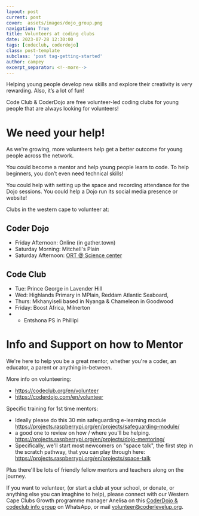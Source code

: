 ```yaml
---
layout: post
current: post
cover:  assets/images/dojo_group.png
navigation: True
title: Volunteers at coding clubs
date: 2023-07-28 12:30:00
tags: [codeclub, coderdojo]
class: post-template
subclass: 'post tag-getting-started'
author: campey
excerpt_separator: <!--more-->
---
```


Helping young people develop new skills and explore their creativity is very
rewarding. Also, it’s a lot of fun!

Code Club & CoderDojo are free volunteer-led coding clubs for young people that are always looking for volunteers!

# We need your help!

As we're growing, more volunteers help get a better outcome for young people across the network.

You could become a mentor and help young people learn to code. To help beginners, you don’t even need technical skills! 

You could help with setting up the space and recording attendance for the
Dojo sessions. You could help a Dojo run its social media presence or website!

Clubs in the western cape to volunteer at:

## Coder Dojo
 * Friday Afternoon: Online (in gather.town)
 * Saturday Morning: Mitchell's Plain 
 * Saturday Afternoon: [ORT @ Science center](https://zen.coderdojo.com/dojos/za/western-cape/cape-town-western-cape/observatory-cape-town-ortsa-cape-science-centre)

## Code Club
 * Tue: Prince George in Lavender Hill
 * Wed: Highlands Primary in MPlain, Reddam Atlantic Seaboard, 
 * Thurs: Mkhanyiseli based in Nyanga & Chameleon in Goodwood
 * Friday: Boost Africa, Milnerton
 * + Entshona PS in Phillipi


# Info and Support on how to Mentor
We're here to help you be a great mentor, whether you're a coder, an educator, a parent or anything in-between.

More info on volunteering:
 * <https://codeclub.org/en/volunteer>
 * <https://coderdojo.com/en/volunteer>

Specific training for 1st time mentors:
 * Ideally please do this 30 min safeguarding e-learning module <https://projects.raspberrypi.org/en/projects/safeguarding-module/>
 * a good one to review on how / where you'll be helping.
<https://projects.raspberrypi.org/en/projects/dojo-mentoring/>
 * Specifically, we'll start most newcomers on "space talk", the first step in the scratch pathway, that you can play through here: <https://projects.raspberrypi.org/en/projects/space-talk>

Plus there'll be lots of friendly fellow mentors and teachers along on the journey.

<!--more-->

If you want to volunteer, (or start a club at your school, or donate, or anything else you can imaghine to help), please connect with our Western Cape Clubs Growth programme manager Anelisa on this [CoderDojo & codeclub info group](https://chat.whatsapp.com/CyJGjMcAXpG4dpIJuxOZnU) on WhatsApp, or mail <volunteer@coderlevelup.org>.
